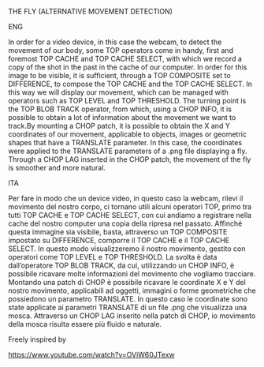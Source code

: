 ﻿THE FLY (ALTERNATIVE MOVEMENT DETECTION)



ENG

In order for a video device, in this case the webcam, to detect the movement of our body, some TOP operators come in handy, first and foremost TOP CACHE and TOP CACHE SELECT, with which we record a copy of the shot in the past in the cache of our computer. In order for this image to be visible, it is sufficient, through a TOP COMPOSITE set to DIFFERENCE, to compose the TOP CACHE and the TOP CACHE SELECT. In this way we will display our movement, which can be managed with operators such as TOP LEVEL and TOP THRESHOLD. The turning point is the TOP BLOB TRACK operator, from which, using a CHOP INFO, it is possible to obtain a lot of information about the movement we want to track.By mounting a CHOP patch, it is possible to obtain the X and Y coordinates of our movement, applicable to objects, images or geometric shapes that have a TRANSLATE parameter. In this case, the coordinates were applied to the TRANSLATE parameters of a .png file displaying a fly. Through a CHOP LAG inserted in the CHOP patch, the movement of the fly is smoother and more natural. 

ITA

Per fare in modo che un device video, in questo caso la webcam, rilevi il movimento del nostro corpo, ci tornano utili alcuni operatori TOP, primo tra tutti TOP CACHE e TOP CACHE SELECT, con cui andiamo a registrare nella cache del nostro computer una copia della ripresa nel passato. Affinché questa immagine sia visibile, basta, attraverso un TOP COMPOSITE impostato su DIFFERENCE, comporre il TOP CACHE e il TOP CACHE SELECT. In questo modo visualizzeremo il nostro movimento, gestito con operatori come TOP LEVEL e TOP THRESHOLD. La svolta è data dall’operatore TOP BLOB TRACK, da cui, utilizzando un CHOP INFO, è possibile ricavare molte informazioni del movimento che vogliamo tracciare. Montando una patch di CHOP è possibile ricavare le coordinate X e Y del nostro movimento, applicabili ad oggetti, immagini o forme geometriche che possiedono un parametro TRANSLATE. In questo caso le coordinate sono state applicate ai parametri TRANSLATE di un file .png che visualizza una mosca. Attraverso un CHOP LAG inserito nella patch di CHOP, io movimento della mosca risulta essere più fluido e naturale. 


Freely inspired by

https://www.youtube.com/watch?v=OViW60JTexw
